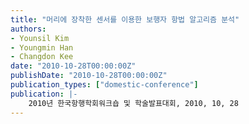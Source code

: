 ```yaml
---
title: "머리에 장착한 센서를 이용한 보행자 항법 알고리즘 분석"
authors:
- Younsil Kim
- Youngmin Han
- Changdon Kee
date: "2010-10-28T00:00:00Z"
publishDate: "2010-10-28T00:00:00Z"
publication_types: ["domestic-conference"]
publication: |-
    2010년 한국항행학회워크숍 및 학술발표대회, 2010, 10, 28
---
```

